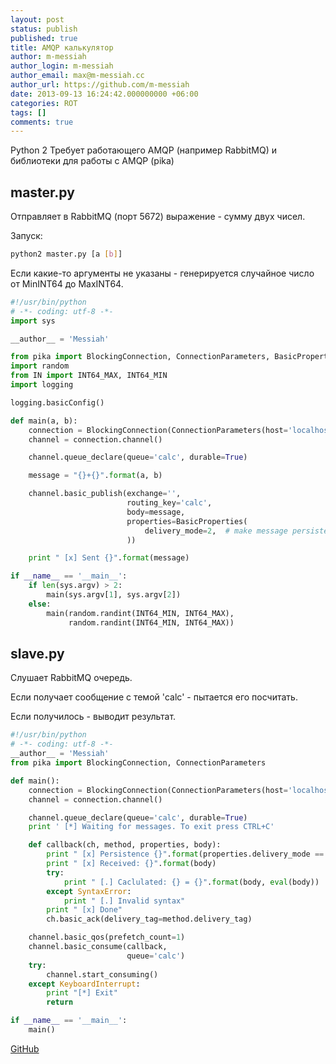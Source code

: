 ```yaml
---
layout: post
status: publish
published: true
title: AMQP калькулятор
author: m-messiah
author_login: m-messiah
author_email: max@m-messiah.cc
author_url: https://github.com/m-messiah
date: 2013-09-13 16:24:42.000000000 +06:00
categories: ROT
tags: []
comments: true
---
```

Python 2
Требует работающего AMQP (например RabbitMQ) и библиотеки для работы с AMQP (pika)

<!--more-->

## master.py ##
Отправляет в RabbitMQ (порт 5672) выражение - сумму двух чисел.

Запуск:

```bash
python2 master.py [a [b]]
```

Если какие-то аргументы не указаны - генерируется случайное число от MinINT64 до MaxINT64.

```python
#!/usr/bin/python
# -*- coding: utf-8 -*-
import sys

__author__ = 'Messiah'

from pika import BlockingConnection, ConnectionParameters, BasicProperties
import random
from IN import INT64_MAX, INT64_MIN
import logging

logging.basicConfig()

def main(a, b):
    connection = BlockingConnection(ConnectionParameters(host='localhost'))
    channel = connection.channel()

    channel.queue_declare(queue='calc', durable=True)

    message = "{}+{}".format(a, b)

    channel.basic_publish(exchange='',
                          routing_key='calc',
                          body=message,
                          properties=BasicProperties(
                              delivery_mode=2,  # make message persistent
                          ))

    print " [x] Sent {}".format(message)

if __name__ == '__main__':
    if len(sys.argv) > 2:
        main(sys.argv[1], sys.argv[2])
    else:
        main(random.randint(INT64_MIN, INT64_MAX),
             random.randint(INT64_MIN, INT64_MAX))
```

## <a href="https://github.com/m-muzafarov/ROT/tree/master/Task7#slavepy" name="slavepy"></a>slave.py ##
Слушает RabbitMQ очередь.

Если получает сообщение с темой 'calc' - пытается его посчитать.

Если получилось - выводит результат.

```python
#!/usr/bin/python
# -*- coding: utf-8 -*-
__author__ = 'Messiah'
from pika import BlockingConnection, ConnectionParameters

def main():
    connection = BlockingConnection(ConnectionParameters(host='localhost'))
    channel = connection.channel()

    channel.queue_declare(queue='calc', durable=True)
    print ' [*] Waiting for messages. To exit press CTRL+C'

    def callback(ch, method, properties, body):
        print " [x] Persistence {}".format(properties.delivery_mode == 2)
        print " [x] Received: {}".format(body)
        try:
            print " [.] Caclulated: {} = {}".format(body, eval(body))
        except SyntaxError:
            print " [.] Invalid syntax"
        print " [x] Done"
        ch.basic_ack(delivery_tag=method.delivery_tag)

    channel.basic_qos(prefetch_count=1)
    channel.basic_consume(callback,
                          queue='calc')
    try:
        channel.start_consuming()
    except KeyboardInterrupt:
        print "[*] Exit"
        return

if __name__ == '__main__':
    main()
```


[GitHub](https://github.com/m-muzafarov/ROT/tree/master/Task7)
